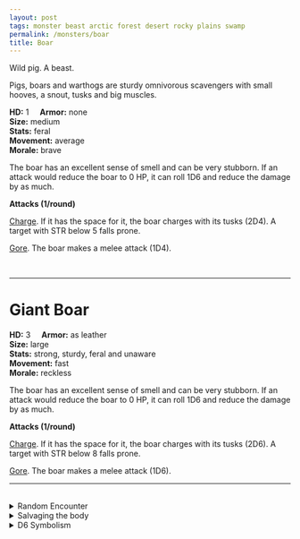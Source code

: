 ```yaml
---
layout: post
tags: monster beast arctic forest desert rocky plains swamp
permalink: /monsters/boar
title: Boar
---
```


Wild pig. A beast.

Pigs, boars and warthogs are sturdy omnivorous scavengers with small hooves, a snout, tusks and big muscles.

**HD:** 1  &nbsp; &nbsp;  **Armor:** none <br>
**Size:** medium <br>
**Stats:** feral<br>
**Movement:** average <br>
**Morale:** brave <br>

The boar has an excellent sense of smell and can be very stubborn. If an attack would reduce the boar to 0 HP, it can roll 1D6 and reduce the damage by as much.

**Attacks (1/round)**

<ins>Charge</ins>. If it has the space for it, the boar charges with its tusks (2D4). A target with STR below 5 falls prone.

<ins>Gore</ins>. The boar makes a melee attack (1D4).

<br>

---

# Giant Boar

**HD:** 3  &nbsp; &nbsp;  **Armor:** as leather <br>
**Size:** large <br>
**Stats:** strong, sturdy, feral and unaware<br>
**Movement:** fast <br>
**Morale:** reckless <br>

The boar has an excellent sense of smell and can be very stubborn. If an attack would reduce the boar to 0 HP, it can roll 1D6 and reduce the damage by as much.

**Attacks (1/round)**

<ins>Charge</ins>. If it has the space for it, the boar charges with its tusks (2D6). A target with STR below 8 falls prone.

<ins>Gore</ins>. The boar makes a melee attack (1D6).
<br>

---

<br>

<details markdown="1">
<summary>Random Encounter</summary>

1. **Monster:** 1D6 boars or 1D4 giant boars. 2/6 chances that they are accompanied by 1D6 piglets.
1. **Lair:** A musky clearing, flattened by hooves. <br>    &nbsp; OR <br>    **Omen:** Sniffing and chewing noises.
1. **Spoor:** Overturned earth under a tree.
1. **Tracks:** Flattened vegetation.
1. **Trace:** Pig tracks.
1. **Trace:** Upturned roots.

</details>

<details markdown="1">
<summary>Salvaging the body</summary>

Boar meat is delicious. Piglets can be domesticated to sniff things.
</details>

<details markdown="1">
<summary>D6 Symbolism</summary>

In local cultures, it is a symbol of ...

1. Stubbornness
1. Dirtiness
1. Abundance
1. Joy
1. Investigation
1. Sacred
</details>
